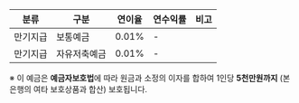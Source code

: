 | 분류     | 구분           | 연이율 | 연수익률 | 비고 |
|----------|----------------|--------|----------|------|
| 만기지급 | 보통예금       | 0.01%  | -        |      |
| 만기지급 | 자유저축예금   | 0.01%  | -        |      |

※ 이 예금은 **예금자보호법**에 따라 원금과 소정의 이자를 합하여 1인당 **5천만원까지** (본 은행의 여타 보호상품과 합산) 보호됩니다.